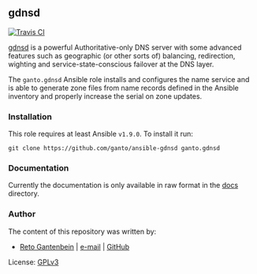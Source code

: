 ## gdnsd

[![Travis CI](http://img.shields.io/travis/ganto/ansible-gdnsd.svg?style=flat)](https://travis-ci.org/ganto/ansible-gdnsd)

[gdnsd](http://gdnsd.org/) is a powerful Authoritative-only DNS server with
some advanced features such as geographic (or other sorts of) balancing,
redirection, wighting and service-state-conscious failover at the DNS layer.

The `ganto.gdnsd` Ansible role installs and configures the name service and
is able to generate zone files from name records defined in the Ansible
inventory and properly increase the serial on zone updates.


### Installation

This role requires at least Ansible `v1.9.0`. To install it run:

```Shell
git clone https://github.com/ganto/ansible-gdnsd ganto.gdnsd
```


### Documentation

Currently the documentation is only available in raw format in the
[docs](/docs/) directory.


### Author

The content of this repository was written by:

- [Reto Gantenbein](https://linuxmonk.ch/) | [e-mail](mailto:reto.gantenbein@linuxmonk.ch) | [GitHub](https://github.com/ganto)

License: [GPLv3](https://tldrlegal.com/license/gnu-general-public-license-v3-%28gpl-3%29)

